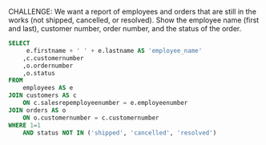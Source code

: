 CHALLENGE: We want a report of employees and orders that are still in the works (not shipped, cancelled, or resolved). Show the employee name (first and last), customer number, order number, and the status of the order.
```sql
SELECT
     e.firstname + ' ' + e.lastname AS 'employee_name'
    ,c.customernumber
    ,o.ordernumber
    ,o.status
FROM
    employees AS e
JOIN customers AS c
    ON c.salesrepemployeenumber = e.employeenumber
JOIN orders AS o
    ON o.customernumber = c.customernumber
WHERE 1=1
    AND status NOT IN ('shipped', 'cancelled', 'resolved')
```

